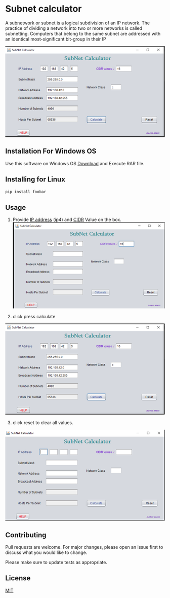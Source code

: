 
# Subnet calculator 

A subnetwork or subnet is a logical subdivision of an IP network. The practice of dividing a network into two or more networks is called subnetting. Computers that belong to the same subnet are addressed with an identical most-significant bit-group in their IP

[![MasterHead](img/subnet3.PNG)]()

## Installation For Windows OS

Use this software on Windows OS  [Download](https://pip.pypa.io/en/stable/) and Execute RAR file.



## Installing for Linux 

```bash
pip install foobar
```

## Usage

1. Provide [IP address](https://naemazam.github.io/post%20page/subnetpostpage.html) (ip4) and [CIDR](https://naemazam.github.io/post%20page/classfullvscidr.html) Value on the box. 
![alt text](img/subnet2.PNG)

2. click press calculate 

![alt text](img/subnet3.PNG)


3. click reset to clear all values. 

![alt text](img/subnet1.PNG)


## Contributing
Pull requests are welcome. For major changes, please open an issue first to discuss what you would like to change.

Please make sure to update tests as appropriate.

## License
[MIT](https://choosealicense.com/licenses/mit/)
